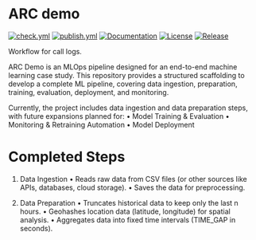 # ARC demo

[![check.yml](https://github.com/ahwolf/arcdemo/actions/workflows/check.yml/badge.svg)](https://github.com/ahwolf/arcdemo/actions/workflows/check.yml)
[![publish.yml](https://github.com/ahwolf/arcdemo/actions/workflows/publish.yml/badge.svg)](https://github.com/ahwolf/arcdemo/actions/workflows/publish.yml)
[![Documentation](https://img.shields.io/badge/documentation-available-brightgreen.svg)](https://ahwolf.github.io/arcdemo/)
[![License](https://img.shields.io/github/license/ahwolf/arcdemo)](https://github.com/ahwolf/arcdemo/blob/main/LICENCE.txt)
[![Release](https://img.shields.io/github/v/release/ahwolf/arcdemo)](https://github.com/ahwolf/arcdemo/releases)

Workflow for call logs.

ARC Demo is an MLOps pipeline designed for an end-to-end machine learning case study. This repository provides a structured scaffolding to develop a complete ML pipeline, covering data ingestion, preparation, training, evaluation, deployment, and monitoring.

Currently, the project includes data ingestion and data preparation steps, with future expansions planned for:
	•	Model Training & Evaluation
	•	Monitoring & Retraining Automation
	•	Model Deployment

# Completed Steps

1. Data Ingestion
	•	Reads raw data from CSV files (or other sources like APIs, databases, cloud storage).
	•	Saves the data for preprocessing.

2. Data Preparation
	•	Truncates historical data to keep only the last n hours.
	•	Geohashes location data (latitude, longitude) for spatial analysis.
	•	Aggregates data into fixed time intervals (TIME_GAP in seconds).
